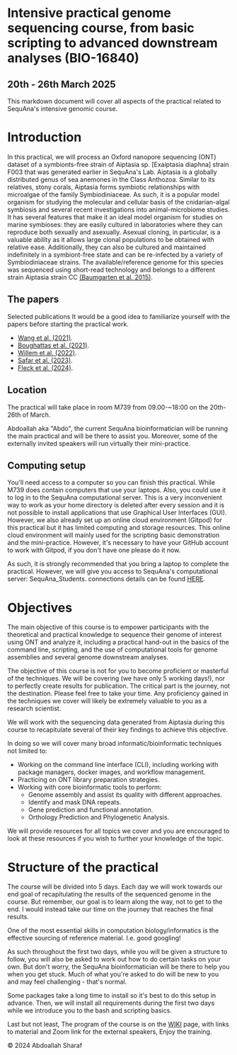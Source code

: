 # Intensive practical genome sequencing course, from basic scripting to advanced downstream analyses (BIO-16840)
## 20th - 26th March 2025

This markdown document will cover all aspects of the practical related to SequAna's intensive genomic course.

# Introduction
In this practical, we will process an Oxford nanopore sequencing (ONT) dataset of a symbionts-free strain of Aiptasia sp. [Exaiptasia diaphna] strain F003  that was generated earlier in SequAna's Lab. 
Aiptasia is a globally distributed genus of sea anemones in the Class Anthozoa. Similar to its relatives, stony corals, Aiptasia forms symbiotic relationships with microalgae of the family Symbiodiniaceae. As such, it is a popular model organism for studying the molecular and cellular basis of the cnidarian-algal symbiosis and several recent investigations into animal-microbiome studies.
It has several features that make it an ideal model organism for studies on marine symbioses: they are easily cultured in laboratories where they can reproduce both sexually and asexually. Asexual cloning, in particular, is a valuable ability as it allows large clonal populations to be obtained with relative ease. Additionally, they can also be cultured and maintained indefinitely in a symbiont-free state and can be re-infected by a variety of Symbiodiniaceae strains. The available/reference  genome for this species was sequenced using short-read technology and belongs to a different strain Aiptasia strain CC [(Baumgarten et al. 2015)](https://www.pnas.org/doi/full/10.1073/pnas.1513318112).

## The papers
Selected publications It would be a good idea to familiarize yourself with the papers before starting the practical work.
- [Wang et al. (2021)](https://www.nature.com/articles/s41587-021-01108-x).
- [Boughattas et al. (2021)](https://onlinelibrary.wiley.com/doi/10.1002/ece3.8447).
- [Willem et al. (2022)](https://onlinelibrary.wiley.com/doi/10.1111/tpj.15690).
- [Safar et al. (2023)](https://bmcbiotechnol.biomedcentral.com/articles/10.1186/s12896-023-00797-3).
- [Fleck et al. (2024)](https://www.nature.com/articles/s42003-023-05748-4).
## Location
The practical will take place in room M739 from 09.00-~18:00 on the 20th-26th of March. 

Abdoallah aka "Abdo", the current SequAna bioinformatician will be running the main practical and will be there to assist you. Moreover, some of the externally invited speakers will run virtually their mini-practice.

## Computing setup
You'll need access to a computer so you can finish this practical. While M739 does contain computers that use your laptops. Also, you could use it to log in to the
SequAna computational server. This is a very inconvenient way to work as your home directory is deleted after every session and it is not possible to install applications that use Graphical User Interfaces (GUI). However, we also already set up an online cloud environment (Gitpod) for this practical but it has limited computing and storage resources. This online cloud environment will mainly used for the scripting basic demonstration and the mini-practice. However, it's necessary to have your GitHub account to work with Gitpod, if you don't have one please do it now.

As such, it is strongly recommended that you bring a laptop to complete the practical. However, we will give you access to SequAna's computational server: SequAna_Students. connections details can be found [HERE](https://github.com/SequAna-Ukon/SequAna_course2024/wiki/Connecting-to-SequAna_Students'-computational-server:-sequana).

# Objectives

The main objective of this course is to empower participants with the theoretical and practical knowledge to sequence their genome of interest using ONT and analyze it, including a practical hand-out in the basics of the command line, scripting, and the use of computational tools for genome assemblies and several genome downstream analyses. 

The objective of this course is not for you to become proficient or masterful of the techniques. We will be covering (we have only 5 working days!), nor to perfectly create results for publication. The critical part is the journey, not the destination. Please feel free to take your time. Any proficiency gained in the techniques we cover will likely be extremely valuable to you as a research scientist.

We will work with the sequencing data generated from Aiptasia during this course to recapitulate several of their key findings to achieve this objective.

In doing so we will cover many broad informatic/bioinformatic techniques not limited to:

- Working on the command line interface (CLI), including working with package managers, docker images, and workflow management.
- Practicing on ONT library preparation strategies.
- Working with core bioinformatic tools to perform:
    - Genome assembly and assist its quality with different approaches.
    - Identify and mask DNA repeats.
    - Gene prediction and functional annotation.
    - Orthology Prediction and Phylogenetic Analysis.


We will provide resources for all topics we cover and you are encouraged to look at these
resources if you wish to further your knowledge of the topic.

# Structure of the practical
The course will be divided into 5 days. Each day we will work towards our end goal of recapitulating the results of the sequenced genome in the course. But remember, our goal is to learn along the way, not to get to the end. I would instead take our time on the journey that reaches the final results.

One of the most essential skills in computation biology/informatics is the effective
sourcing of reference material. I.e. good googling!

As such throughout the first two days, while you will be given a structure to follow, you will also be asked to work out how to do certain tasks on your own.
But don't worry, the SequAna bioinformatician will be there to help you when you get stuck. Much of what you're asked to do will be new to you and may feel challenging - that's normal.

Some packages take a long time to install so it's best to do this setup in advance. Then, we will install all requirements during the first two days while we introduce you to the bash and scripting basics. 

Last but not least, The program of the course is on the [WIKI](https://github.com/SequAna-Ukon/SequAna_course2024/wiki) page, with links to material and Zoom link for the external speakers, Enjoy the training.

© 2024 Abdoallah Sharaf

